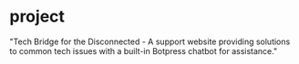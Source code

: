 # project
"Tech Bridge for the Disconnected - A support website providing solutions to common tech issues with a built-in Botpress chatbot for assistance."
